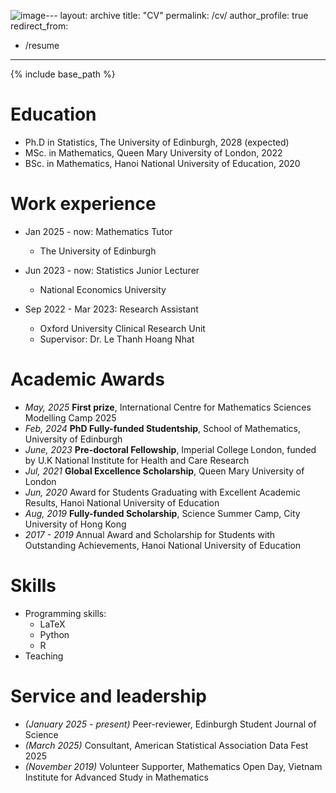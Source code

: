 ![image](https://github.com/user-attachments/assets/5b4227fb-06c1-4c83-8f67-50b8fe082bf6)---
layout: archive
title: "CV"
permalink: /cv/
author_profile: true
redirect_from:
  - /resume
---

{% include base_path %}

Education
======
* Ph.D in Statistics, The University of Edinburgh, 2028 (expected)
* MSc. in Mathematics, Queen Mary University of London, 2022
* BSc. in Mathematics, Hanoi National University of Education, 2020

Work experience
======
* Jan 2025 - now: Mathematics Tutor
  * The University of Edinburgh

* Jun 2023 - now: Statistics Junior Lecturer
  * National Economics University

* Sep 2022 - Mar 2023: Research Assistant
  * Oxford University Clinical Research Unit
  * Supervisor: Dr. Le Thanh Hoang Nhat
 
Academic Awards
======
* *May, 2025* **First prize**, International Centre for Mathematics Sciences Modelling Camp 2025  
* *Feb, 2024* **PhD Fully-funded Studentship**, School of Mathematics, University of Edinburgh  
* *June, 2023* **Pre-doctoral Fellowship**, Imperial College London, funded by U.K National Institute for Health and Care Research
* *Jul, 2021* **Global Excellence Scholarship**, Queen Mary University of London
* *Jun, 2020* Award for Students Graduating with Excellent Academic Results, Hanoi National University of Education
* *Aug, 2019* **Fully-funded Scholarship**, Science Summer Camp, City University of Hong Kong
* *2017 - 2019* Annual Award and Scholarship for Students with Outstanding Achievements, Hanoi National University of Education

  
Skills
======
* Programming skills:
  * LaTeX
  * Python
  * R
* Teaching

  
Service and leadership
======
* *(January 2025 - present)* Peer-reviewer, Edinburgh Student Journal of Science  
* *(March 2025)* Consultant, American Statistical Association Data Fest 2025    
* *(November 2019)* Volunteer Supporter, Mathematics Open Day,  Vietnam Institute for Advanced Study in Mathematics 
